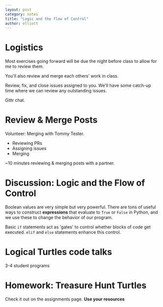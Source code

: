 ```yaml
---
layout: post
category: notes
title: "Logic and the flow of Control"
author: elliott
---
```


# Logistics

Most exercises going forward will be due the night before class to allow for me to 
review them.

You'll also review and merge each others' work in class.

Review, fix, and close issues assigned to you. We'll have some catch-up time where
we can review any outstanding issues.

Gittr chat.

# Review & Merge Posts

Volunteer: Merging with Tommy Tester.

* Reviewing PRs
* Assigning issues
* Merging

~10 minutes reviewing & merging posts with a partner.

# Discussion: Logic and the Flow of Control

Boolean values are very simple but very powerful.  There are tons of useful ways to 
construct **expressions** that evaluate to `True` or `False` in Python, and we use these
to change the behavior of our program. 

Basic `if` statements act as 'gates' to control whether blocks of code get executed.
`elif` and `else` statements enhance this control.

# Logical Turtles code talks

3-4 student programs

# Homework: Treasure Hunt Turtles

Check it out on the assignments page.  **Use your resources**
